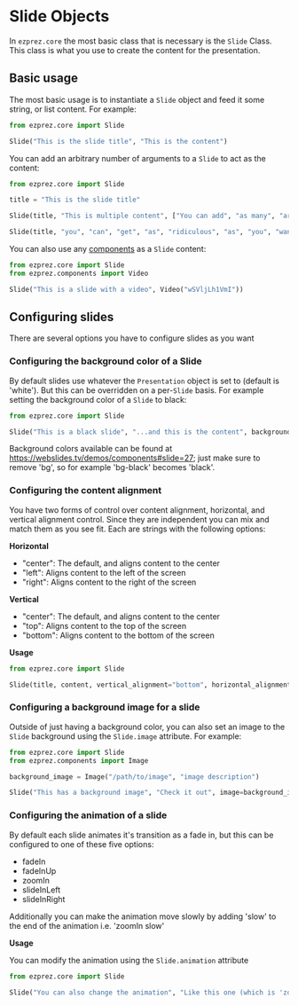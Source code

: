 # Slide Objects

In ```ezprez.core``` the most basic class that is necessary is the ```Slide``` Class. This class is what you use to create the content for the presentation.

## Basic usage

The most basic usage is to instantiate a ```Slide``` object and feed it some string, or list content. For example:

```python
from ezprez.core import Slide

Slide("This is the slide title", "This is the content")
```

You can add an arbitrary number of arguments to a ```Slide``` to act as the content:

```python
from ezprez.core import Slide

title = "This is the slide title"

Slide(title, "This is multiple content", ["You can add", "as many", "arguments as you want"])

Slide(title, "you", "can", "get", "as", "ridiculous", "as", "you", "want", "with", "this")
```

You can also use any [components](/components) as a ```Slide``` content:

```python
from ezprez.core import Slide
from ezprez.components import Video

Slide("This is a slide with a video", Video("wSVljLh1VmI"))
```

## Configuring slides

There are several options you have to configure slides as you want

### Configuring the background color of a Slide

By default slides use whatever the ```Presentation``` object is set to (default is 'white'). But this can be overridden on a per-```Slide``` basis. For example setting the background color of a ```Slide``` to black:

```python
from ezprez.core import Slide

Slide("This is a black slide", "...and this is the content", background="black")
```

Background colors available can be found at https://webslides.tv/demos/components#slide=27; just make sure to remove 'bg', so for example 'bg-black' becomes 'black'.

### Configuring the content alignment

You have two forms of control over content alignment, horizontal, and vertical alignment control. Since they are independent you can mix and match them as you see fit. Each are strings with the following options:

**Horizontal**

- "center": The default, and aligns content to the center
- "left":   Aligns content to the left of the screen
- "right":  Aligns content to the right of the screen

**Vertical**

- "center": The default, and aligns content to the center
- "top":    Aligns content to the top of the screen
- "bottom":  Aligns content to the bottom of the screen

**Usage**

```python
from ezprez.core import Slide

Slide(title, content, vertical_alignment="bottom", horizontal_alignment="left")
```

### Configuring a background image for a slide

Outside of just having a background color, you can also set an image to the ```Slide``` background using the ```Slide.image``` attribute. For example:

```python
from ezprez.core import Slide
from ezprez.components import Image

background_image = Image("/path/to/image", "image description")

Slide("This has a background image", "Check it out", image=background_image)
```

### Configuring the animation of a slide

By default each slide animates it's transition as a fade in, but this can be configured to one of these five options:

- fadeIn
- fadeInUp
- zoomIn
- slideInLeft
- slideInRight

Additionally you can make the animation move slowly by adding 'slow' to the end of the animation i.e. 'zoomIn slow'

**Usage**

You can modify the animation using the ```Slide.animation``` attribute

```python
from ezprez.core import Slide

Slide("You can also change the animation", "Like this one (which is 'zoomIn slow')", animation="zoomIn slow")
```
